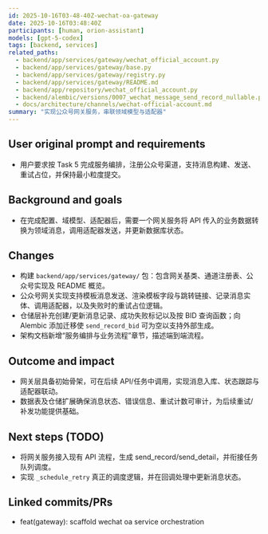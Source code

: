 ```yaml
---
id: 2025-10-16T03-48-40Z-wechat-oa-gateway
date: 2025-10-16T03:48:40Z
participants: [human, orion-assistant]
models: [gpt-5-codex]
tags: [backend, services]
related_paths:
  - backend/app/services/gateway/wechat_official_account.py
  - backend/app/services/gateway/base.py
  - backend/app/services/gateway/registry.py
  - backend/app/services/gateway/README.md
  - backend/app/repository/wechat_official_account.py
  - backend/alembic/versions/0007_wechat_message_send_record_nullable.py
  - docs/architecture/channels/wechat-official-account.md
summary: "实现公众号网关服务，串联领域模型与适配器"
---
```


## User original prompt and requirements
- 用户要求按 Task 5 完成服务编排，注册公众号渠道，支持消息构建、发送、重试占位，并保持最小粒度提交。

## Background and goals
- 在完成配置、域模型、适配器后，需要一个网关服务将 API 传入的业务数据转换为领域消息，调用适配器发送，并更新数据库状态。

## Changes
- 构建 `backend/app/services/gateway/` 包：包含网关基类、通道注册表、公众号实现及 README 概览。
- 公众号网关实现支持模板消息发送、渲染模板字段与跳转链接、记录消息实体、调用适配器，以及失败时的重试占位逻辑。
- 仓储层补充创建/更新消息记录、成功失败标记以及按 BID 查询函数；向 Alembic 添加迁移使 `send_record_bid` 可为空以支持外部生成。
- 架构文档新增“服务编排与业务流程”章节，描述端到端流程。

## Outcome and impact
- 网关层具备初始骨架，可在后续 API/任务中调用，实现消息入库、状态跟踪与适配器联动。
- 数据表及仓储扩展确保消息状态、错误信息、重试计数可审计，为后续重试/补发功能提供基础。

## Next steps (TODO)
- 将网关服务接入现有 API 流程，生成 send_record/send_detail，并衔接任务队列调度。
- 实现 `_schedule_retry` 真正的调度逻辑，并在回调处理中更新消息状态。

## Linked commits/PRs
- feat(gateway): scaffold wechat oa service orchestration
